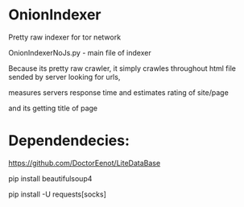 # OnionIndexer
Pretty raw indexer for tor network

OnionIndexerNoJs.py - main file of indexer

Because its pretty raw crawler, it simply crawles throughout html file sended by server looking for urls,

measures servers response time and estimates rating of site/page

and its getting title of page


# Dependendecies:

https://github.com/DoctorEenot/LiteDataBase

pip install beautifulsoup4

pip install -U requests[socks]
